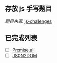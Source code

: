 ## 存放 js 手写题目

*题目来源*: [js-challenges](https://github.com/Sunny-117/js-challenges)

## 已完成列表

- [ ]  [Promise.all](./Promise.all.js)
- [ ]  [JSON2DOM](./JSON2DOM.js)
